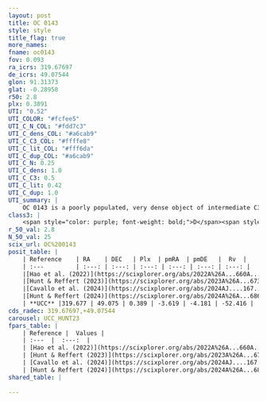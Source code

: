 ```yaml
---
layout: post
title: OC 0143
style: style
title_flag: true
more_names: 
fname: oc0143
fov: 0.093
ra_icrs: 319.67697
de_icrs: 49.07544
glon: 91.31373
glat: -0.28958
r50: 2.8
plx: 0.3891
UTI: "0.52"
UTI_COLOR: "#fcfee5"
UTI_C_N_COL: "#fdd7c3"
UTI_C_dens_COL: "#a6cab9"
UTI_C_C3_COL: "#ffffe8"
UTI_C_lit_COL: "#fff6da"
UTI_C_dup_COL: "#a6cab9"
UTI_C_N: 0.25
UTI_C_dens: 1.0
UTI_C_C3: 0.5
UTI_C_lit: 0.42
UTI_C_dup: 1.0
UTI_summary: |
    OC 0143 is a poorly populated, very dense object of intermediate C3 quality. It was recently reported in the literature.
class3: |
    <span style="color: purple; font-weight: bold;">D</span><span style="color: green; font-weight: bold;">A</span>
r_50_val: 2.8
N_50_val: 25
scix_url: OC%200143
posit_table: |
    | Reference    | RA    | DEC   | Plx  | pmRA  | pmDE   |  Rv  |
    | :---         | :---: | :---: | :---: | :---: | :---: | :---: |
    |[Hao et al. (2022)](https://scixplorer.org/abs/2022A%26A...660A...4H) | 319.655 | 49.082 | 0.409 | -3.672 | -4.161 | -51.935 |
    |[Hunt & Reffert (2023)](https://scixplorer.org/abs/2023A%26A...673A.114H) | 319.712 | 49.067 | 0.377 | -3.602 | -4.177 | -40.679 |
    |[Cavallo et al. (2024)](https://scixplorer.org/abs/2024AJ....167...12C) | 319.672 | 49.073 | 0.384 | -- | -- | -- |
    |[Hunt & Reffert (2024)](https://scixplorer.org/abs/2024A%26A...686A..42H) | 319.712 | 49.067 | 0.377 | -3.602 | -4.177 | -40.679 |
    | **UCC** |319.677 | 49.075 | 0.389 | -3.619 | -4.181 | -52.416 | 
cds_radec: 319.67697,+49.07544
carousel: UCC_HUNT23
fpars_table: |
    | Reference |  Values |
    | :---  |  :---:  |
    | [Hao et al. (2022)](https://scixplorer.org/abs/2022A%26A...660A...4H) | `AG=1.22, age=8.4, Z=0.025` |
    | [Hunt & Reffert (2023)](https://scixplorer.org/abs/2023A%26A...673A.114H) | `AV50=3.333, diffAV50=2.18, MOD50=11.926, logAge50=8.267` |
    | [Cavallo et al. (2024)](https://scixplorer.org/abs/2024AJ....167...12C) | `AV50=3.42, dMod50=12.32, logAge50=8.38, [Fe/H]50=0.18` |
    | [Hunt & Reffert (2024)](https://scixplorer.org/abs/2024A%26A...686A..42H) | `MassJ=537.527` |
shared_table: |
    
---
```

